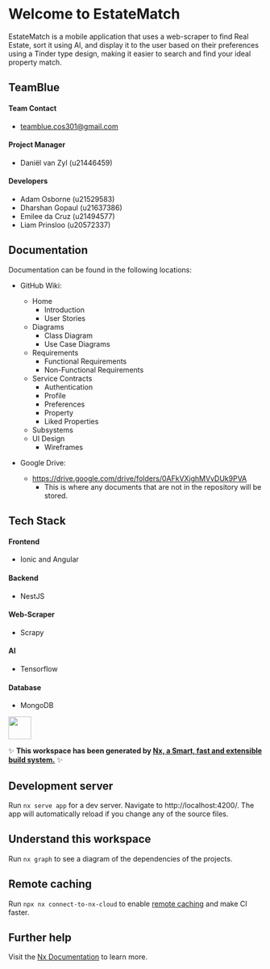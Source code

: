# Welcome to EstateMatch
EstateMatch is a mobile application that uses a web-scraper to find Real Estate, sort it using
AI, and display it to the user based on their preferences using a Tinder type design, making
it easier to search and find your ideal property match.

##  TeamBlue

#### Team Contact
- teamblue.cos301@gmail.com

#### Project Manager
- Daniël van Zyl (u21446459)

#### Developers
- Adam Osborne (u21529583)
- Dharshan Gopaul (u21637386)
- Emilee da Cruz (u21494577)
- Liam Prinsloo (u20572337)

## Documentation
Documentation can be found in the following locations:
- GitHub Wiki:
    - Home
        - Introduction
        - User Stories 
    - Diagrams 
        - Class Diagram
        - Use Case Diagrams 
    -  Requirements
        - Functional Requirements
        - Non-Functional Requirements
    - Service Contracts
        - Authentication
        - Profile
        - Preferences
        - Property
        - Liked Properties
    - Subsystems
    - UI Design
        - Wireframes

- Google Drive:
    - https://drive.google.com/drive/folders/0AFkVXjghMVvDUk9PVA
        - This is where any documents that are not in the repository will be stored.
        

## Tech Stack

#### Frontend
- Ionic and Angular

#### Backend
- NestJS
#### Web-Scraper
- Scrapy

#### AI
- Tensorflow

#### Database
- MongoDB

<a alt="Nx logo" href="https://nx.dev" target="_blank" rel="noreferrer"><img src="https://raw.githubusercontent.com/nrwl/nx/master/images/nx-logo.png" width="45"></a>

✨ **This workspace has been generated by [Nx, a Smart, fast and extensible build system.](https://nx.dev)** ✨

## Development server

Run `nx serve app` for a dev server. Navigate to http://localhost:4200/. The app will automatically reload if you change any of the source files.

## Understand this workspace

Run `nx graph` to see a diagram of the dependencies of the projects.

## Remote caching

Run `npx nx connect-to-nx-cloud` to enable [remote caching](https://nx.app) and make CI faster.

## Further help

Visit the [Nx Documentation](https://nx.dev) to learn more.
